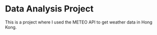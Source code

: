 # Data Analysis Project

This is a project where I used the METEO API to get weather data in Hong Kong.
